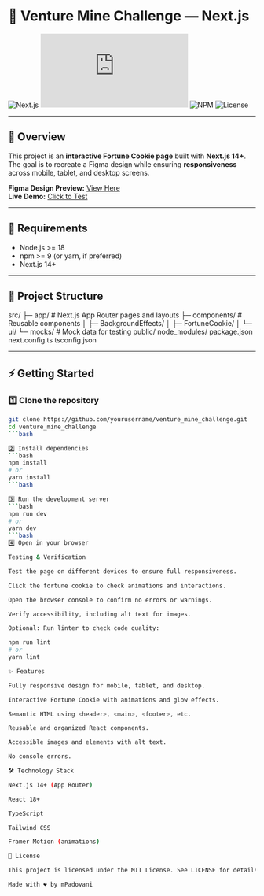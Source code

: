 # 🚀 Venture Mine Challenge — Next.js

![Next.js](https://img.shields.io/badge/Next.js-14+-black?style=for-the-badge&logo=next.js)
![Node.js](https://img.shields.io/badge/Node.js->=18-339933?style=for-the-badge&logo=node.js)
![NPM](https://img.shields.io/badge/npm->=9-CB3837?style=for-the-badge&logo=npm)
![License](https://img.shields.io/badge/License-MIT-blue.svg)

---

## 🌟 Overview

This project is an **interactive Fortune Cookie page** built with **Next.js 14+**.  
The goal is to recreate a Figma design while ensuring **responsiveness** across mobile, tablet, and desktop screens.

**Figma Design Preview:** [View Here](https://www.figma.com/make/47d3KIMpuXxZzDEmlkJYGu/Fortune-Cookie---Community-?node-id=0-1&p=f&t=WjI0L34wDZMTQEME-0)  
**Live Demo:** [Click to Test](https://venture-mine-challenge-747x.vercel.app/)

---

## 🧰 Requirements

- Node.js >= 18  
- npm >= 9 (or yarn, if preferred)  
- Next.js 14+  

---

## 📁 Project Structure

src/
├─ app/ # Next.js App Router pages and layouts
├─ components/ # Reusable components
│ ├─ BackgroundEffects/
│ ├─ FortuneCookie/
│ └─ ui/
└─ mocks/ # Mock data for testing
public/
node_modules/
package.json
next.config.ts
tsconfig.json


---

## ⚡ Getting Started

### 1️⃣ Clone the repository
```bash
git clone https://github.com/yourusername/venture_mine_challenge.git
cd venture_mine_challenge
```bash

2️⃣ Install dependencies
```bash
npm install
# or
yarn install
```bash

3️⃣ Run the development server
```bash
npm run dev
# or
yarn dev
```bash
4️⃣ Open in your browser

Testing & Verification

Test the page on different devices to ensure full responsiveness.

Click the fortune cookie to check animations and interactions.

Open the browser console to confirm no errors or warnings.

Verify accessibility, including alt text for images.

Optional: Run linter to check code quality:

npm run lint
# or
yarn lint

✨ Features

Fully responsive design for mobile, tablet, and desktop.

Interactive Fortune Cookie with animations and glow effects.

Semantic HTML using <header>, <main>, <footer>, etc.

Reusable and organized React components.

Accessible images and elements with alt text.

No console errors.

🛠 Technology Stack

Next.js 14+ (App Router)

React 18+

TypeScript

Tailwind CSS

Framer Motion (animations)

📜 License

This project is licensed under the MIT License. See LICENSE for details.

Made with ❤️ by mPadovani